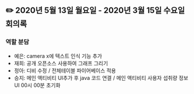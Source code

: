## ✏️   2020년 5월 13일 월요일 - 2020년 3월 15일 수요일 회의록
### 역할 분담
- 예은: camera x에 텍스트 인식 기능 추가
- 재희: 공개 오픈소스 사용하여 그래프 그리기
- 정아: 디비 수정 / 전체테이블 파이어베이스 적용 
- 승지: 메인 액티비티 UI추가 후 java 코드 연결 / 메인 액티비티 사용자 섭취량 정보 UI 00시 00분 초기화
